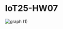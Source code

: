 # IoT25-HW07




![graph (1)](https://github.com/user-attachments/assets/0490fe09-5f3c-4ab3-be04-04c5e1cf3b25)
